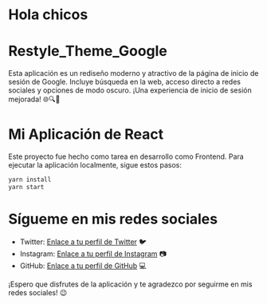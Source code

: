 # Hola chicos
# Restyle_Theme_Google
Esta aplicación es un rediseño moderno y atractivo de la página de inicio de sesión de Google. Incluye búsqueda en la web, acceso directo a redes sociales y opciones de modo oscuro. ¡Una experiencia de inicio de sesión mejorada! 🌐🔍🌙

# Mi Aplicación de React
Este proyecto fue hecho como tarea en desarrollo como Frontend. Para ejecutar la aplicación localmente, sigue estos pasos:

```bash
yarn install
yarn start
```

# Sígueme en mis redes sociales
- Twitter: [Enlace a tu perfil de Twitter](https://twitter.com/tu_usuario) 🐦
- Instagram: [Enlace a tu perfil de Instagram](https://www.instagram.com/deivid_gm25/) 📷
- GitHub: [Enlace a tu perfil de GitHub](https://github.com/Deivid11213/) 💻

¡Espero que disfrutes de la aplicación y te agradezco por seguirme en mis redes sociales! 😉
